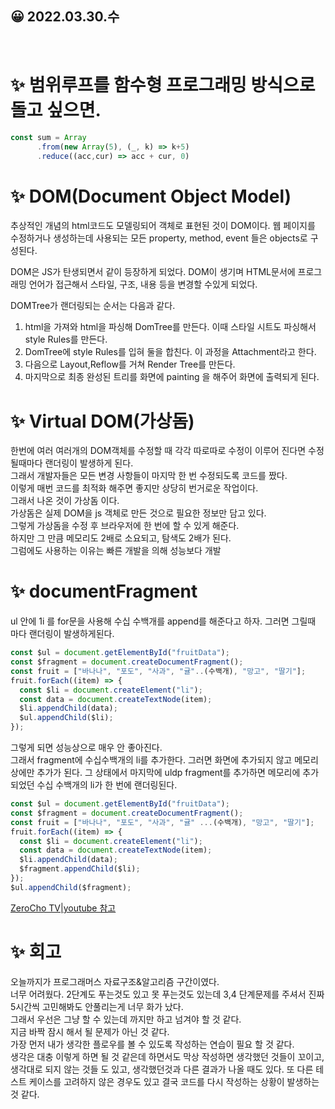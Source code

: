 ## 😀 2022.03.30.수

<br/>

# ✨ 범위루프를 함수형 프로그래밍 방식으로 돌고 싶으면.
```js
const sum = Array
      .from(new Array(5), (_, k) => k+5)
      .reduce((acc,cur) => acc + cur, 0)
```
# ✨ DOM(Document Object Model)
추상적인 개념의 html코드도 모델링되어 객체로 표현된 것이 DOM이다. 
웹 페이지를 수정하거나 생성하는데 사용되는 모든 property, method, event 들은 objects로 구성된다.  

DOM은 JS가 탄생되면서 같이 등장하게 되었다. DOM이 생기며 HTML문서에 프로그래밍 언어가 접근해서 스타일, 구조, 내용 등을 변경할 수있게 되었다.  

DOMTree가 랜더링되는 순서는 다음과 같다. 
1. html을 가져와 html을 파싱해 DomTree를 만든다. 이때 스타일 시트도 파싱해서 style Rules를 만든다.
2. DomTree에 style Rules를 입혀 둘을 합친다. 이 과정을 Attachment라고 한다.  
3. 다음으로 Layout,Reflow를 거쳐 Render Tree를 만든다. 
4. 마지막으로 최종 완성된 트리를 화면에 painting 을 해주어 화면에 출력되게 된다. 

# ✨ Virtual DOM(가상돔)
한번에 여러 여러개의 DOM객체를 수정할 때 각각 따로따로 수정이 이루어 진다면 수정될때마다 랜더링이 발생하게 된다.  
그래서 개발자들은 모든 변경 사항들이 마지막 한 번 수정되도록 코드를 짰다.  
이렇게 매번 코드를 최적화 해주면 좋지만 상당히 번거로운 작업이다.  
그래서 나온 것이 가상돔 이다.  
가상돔은 실제 DOM을 js 객체로 만든 것으로 필요한 정보만 담고 있다.  
그렇게 가상돔을 수정 후 브라우저에 한 번에 할 수 있게 해준다.  
하지만 그 만큼 메모리도 2배로 소요되고, 탐색도 2배가 된다.  
그럼에도 사용하는 이유는 빠른 개발을 의해 성능보다 개발

# ✨ documentFragment 
ul 안에 1i 를 for문을 사용해 수십 수백개를 append를 해준다고 하자. 
그러면 그릴때 마다 랜더링이 발생하게된다.  
```js
const $ul = document.getElementById("fruitData");
const $fragment = document.createDocumentFragment();
const fruit = ["바나나", "포도", "사과", "귤"..(수백개), "망고", "딸기"];
fruit.forEach((item) => {
  const $li = document.createElement("li");
  const data = document.createTextNode(item);
  $li.appendChild(data);
  $ul.appendChild($li);
});

```
그렇게 되면 성능상으로 매우 안 좋아진다.  
그래서 fragment에 수십수백개의 li를 추가한다. 그러면 화면에 추가되지 않고 메모리 상에만 추가가 된다. 그 상태에서 마지막에 uldp fragment를 추가하면 메모리에 추가되었던 수십 수백개의 li가 한 번에 랜더링된다.  
```js
const $ul = document.getElementById("fruitData");
const $fragment = document.createDocumentFragment();
const fruit = ["바나나", "포도", "사과", "귤" ...(수백개), "망고", "딸기"];
fruit.forEach((item) => {
  const $li = document.createElement("li");
  const data = document.createTextNode(item);
  $li.appendChild(data);
  $fragment.appendChild($li);
});
$ul.appendChild($fragment);

```
[ZeroCho TV|youtube 참고](https://www.youtube.com/watch?v=EiuwAXnlxfI)


# ✨ 회고
오늘까지가 프로그래머스 자료구조&알고리즘 구간이였다.  
너무 어려웠다. 2단계도 푸는것도 있고 못 푸는것도 있는데 3,4 단계문제를 주셔서 진짜 5시간씩 고민해봐도 안풀리는게 너무 화가 났다.  
그래서 우선은 그냥 할 수 있는데 까지만 하고 넘겨야 할 것 같다.  
지금 바짝 잠시 해서 될 문제가 아닌 것 같다.  
가장 먼저 내가 생각한 플로우를 볼 수 있도록 작성하는 연습이 필요 할 것 같다.  
생각은 대충 이렇게 하면 될 것 같은데 하면서도 막상 작성하면 생각했던 것들이 꼬이고, 생각대로 되지 않는 것들 도 있고, 생각했던것과 다른 결과가 나올 때도 있다.  또 다른 테스트 케이스를 고려하지 않은 경우도 있고 결국 코드를 다시 작성하는 상황이 발생하는 것 같다.  